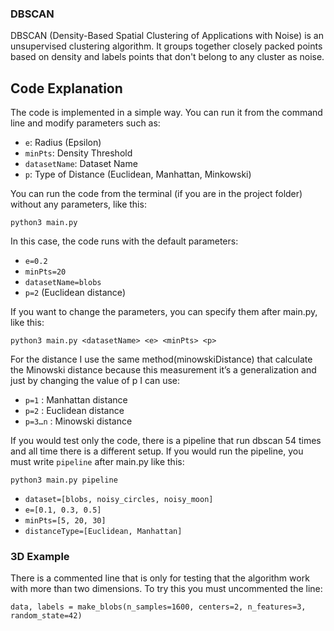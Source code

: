 ### DBSCAN

DBSCAN (Density-Based Spatial Clustering of Applications with Noise) is an unsupervised clustering algorithm. It groups together closely packed points based on density and labels points that don't belong to any cluster as noise.

## Code Explanation

The code is implemented in a simple way. You can run it from the command line and modify parameters such as:

- `e`: Radius (Epsilon)
- `minPts`: Density Threshold
- `datasetName`: Dataset Name
- `p`: Type of Distance (Euclidean, Manhattan, Minkowski)
  
You can run the code from the terminal (if you are in the project folder)
without any parameters, like this:
```
python3 main.py
```
In this case, the code runs with the default parameters:
- `e=0.2`
- `minPts=20`
- `datasetName=blobs`
- `p=2` (Euclidean distance)
  
If you want to change the parameters, you can specify them after main.py,
like this:
```
python3 main.py <datasetName> <e> <minPts> <p>
```
For the distance I use the same method(minowskiDistance) that calculate the
Minowski distance because this measurement it’s a generalization and just by
changing the value of p I can use:
- `p=1` : Manhattan distance
- `p=2` : Euclidean distance
- `p=3…n` : Minowski distance
  
If you would test only the code, there is a pipeline that run dbscan 54 times and all
time there is a different setup. If you would run the pipeline, you must write `pipeline` after main.py like this:
```
python3 main.py pipeline
```
- `dataset=[blobs, noisy_circles, noisy_moon]`
- `e=[0.1, 0.3, 0.5]`
- `minPts=[5, 20, 30]`
- `distanceType=[Euclidean, Manhattan]`

### 3D Example
There is a commented line that is only for testing that the algorithm work with more than two dimensions. To try this you must uncommented the line:
```
data, labels = make_blobs(n_samples=1600, centers=2, n_features=3, random_state=42)
```
